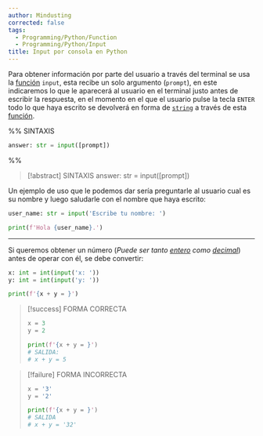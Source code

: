 ```yaml
---
author: Mindusting
corrected: false
tags:
  - Programming/Python/Function
  - Programming/Python/Input
title: Input por consola en Python
---
```


Para obtener información por parte del usuario a través del terminal se usa la [función](py_function.md) `input`, esta recibe un solo argumento (`prompt`), en este indicaremos lo que le aparecerá al usuario en el terminal justo antes de escribir la respuesta, en el momento en el que el usuario pulse la tecla `ENTER` todo lo que haya escrito se devolverá en forma de [`string`](py_str.md) a través de esta [función](py_function.md).

%%
SINTAXIS

```python
answer: str = input([prompt])
```
%%

> [!abstract] SINTAXIS
> <span class="variable-color">answer</span>: <span class="class-color">str</span> = <span class="function-color">input</span>(<span class="italic grey">[prompt]</span>)

Un ejemplo de uso que le podemos dar sería preguntarle al usuario cual es su nombre y luego saludarle con el nombre que haya escrito:

```python
user_name: str = input('Escribe tu nombre: ')

print(f'Hola {user_name}.')
```

---

Si queremos obtener un número (*Puede ser tanto [entero](py_int.md) como [decimal](py_float.md)*) antes de operar con él, se debe convertir:

```python
x: int = int(input('x: '))
y: int = int(input('y: '))

print(f'{x + y = }')
```

> [!success] FORMA CORRECTA
> ```python
> x = 3
> y = 2
>
> print(f'{x + y = }')
> # SALIDA:
> # x + y = 5
> ```

> [!failure] FORMA INCORRECTA
> ```python
> x = '3'
> y = '2'
>
> print(f'{x + y = }')
> # SALIDA
> # x + y = '32'
> ```
